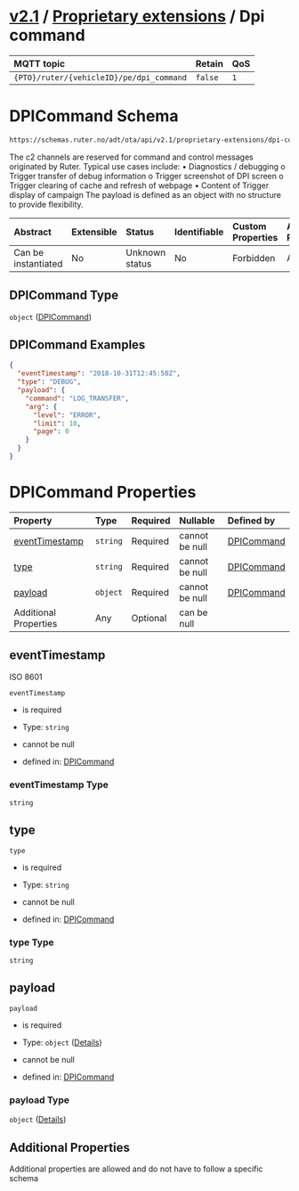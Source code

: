 # [v2.1](../../README.md) / [Proprietary extensions](README.md) / Dpi command 
 
MQTT topic                                          | Retain   | QoS 
| :------------------------------------------------ | -------- | -------- |
```{PTO}/ruter/{vehicleID}/pe/dpi_command```  | ```false``` | ```1```

# DPICommand Schema

```txt
https://schemas.ruter.no/adt/ota/api/v2.1/proprietary-extensions/dpi-command.json
```

The c2 channels are reserved for command and control messages originated by Ruter. Typical use cases include: • Diagnostics / debugging o Trigger transfer of debug information o Trigger screenshot of DPI screen o Trigger clearing of cache and refresh of webpage • Content of Trigger display of campaign The payload is defined as an object with no structure to provide flexibility.

| Abstract            | Extensible | Status         | Identifiable | Custom Properties | Additional Properties | Access Restrictions | Defined In                                                                                      |
| :------------------ | :--------- | :------------- | :----------- | :---------------- | :-------------------- | :------------------ | :---------------------------------------------------------------------------------------------- |
| Can be instantiated | No         | Unknown status | No           | Forbidden         | Allowed               | none                | [dpi-command.json](../../schema/proprietary-extensions/dpi-command.json "open original schema") |

## DPICommand Type

`object` ([DPICommand](dpi-command.md))

## DPICommand Examples

```json
{
  "eventTimestamp": "2018-10-31T12:45:50Z",
  "type": "DEBUG",
  "payload": {
    "command": "LOG_TRANSFER",
    "arg": {
      "level": "ERROR",
      "limit": 10,
      "page": 0
    }
  }
}
```

# DPICommand Properties

| Property                          | Type     | Required | Nullable       | Defined by                                                                                                      |
| :-------------------------------- | :------- | :------- | :------------- | :-------------------------------------------------------------------------------------------------------------- |
| [eventTimestamp](#eventtimestamp) | `string` | Required | cannot be null | [DPICommand](dpi-command-properties-eventtimestamp.md "#/properties/eventTimestamp#/properties/eventTimestamp") |
| [type](#type)                     | `string` | Required | cannot be null | [DPICommand](dpi-command-properties-type.md "#/properties/type#/properties/type")                               |
| [payload](#payload)               | `object` | Required | cannot be null | [DPICommand](dpi-command-properties-payload.md "#/properties/payload#/properties/payload")                      |
| Additional Properties             | Any      | Optional | can be null    |                                                                                                                 |

## eventTimestamp

ISO 8601

`eventTimestamp`

*   is required

*   Type: `string`

*   cannot be null

*   defined in: [DPICommand](dpi-command-properties-eventtimestamp.md "#/properties/eventTimestamp#/properties/eventTimestamp")

### eventTimestamp Type

`string`

## type



`type`

*   is required

*   Type: `string`

*   cannot be null

*   defined in: [DPICommand](dpi-command-properties-type.md "#/properties/type#/properties/type")

### type Type

`string`

## payload



`payload`

*   is required

*   Type: `object` ([Details](dpi-command-properties-payload.md))

*   cannot be null

*   defined in: [DPICommand](dpi-command-properties-payload.md "#/properties/payload#/properties/payload")

### payload Type

`object` ([Details](dpi-command-properties-payload.md))

## Additional Properties

Additional properties are allowed and do not have to follow a specific schema
